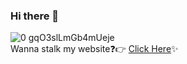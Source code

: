 ### Hi there 👋 
![0 gqO3slLmGb4mUeje](https://user-images.githubusercontent.com/56478257/96973368-6bbe0f80-1535-11eb-968b-361d1e724b3a.gif)
<br>
Wanna stalk my website❓👉 [Click Here](https://www.imashishmaan.com)✨
<!--
**ImAshishMaan/ImAshishMaan** is a ✨ _special_ ✨ repository because its `README.md` (this file) appears on your GitHub profile.

Here are some ideas to get you started:

- 🔭 I’m currently working on ...
- 🌱 I’m currently learning ...
- 👯 I’m looking to collaborate on ...
- 🤔 I’m looking for help with ...
- 💬 Ask me about ...
- 📫 How to reach me: ...
- 😄 Pronouns: ...
- ⚡ Fun fact: ...
-->
